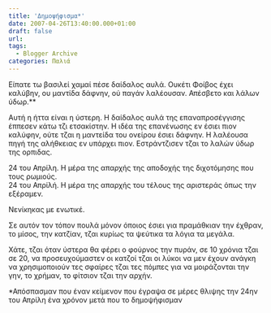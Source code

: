 ```yaml
---
title: 'Δημοψήφισμα*'
date: 2007-04-26T13:40:00.000+01:00
draft: false
url: 
tags:
  - Blogger Archive
categories: Παλιά
---
```


Είπατε τω βασιλεί χαμαί πέσε δαίδαλος αυλά. Ουκέτι Φοίβος έχει καλύβην, ου μαντίδα δάφνην, ού παγάν λαλέουσαν. Απέσβετο και λάλων ύδωρ.\*\*  
  
  
Αυτή η ήττα είναι η ύστερη. Η δαίδαλος αυλά της επαναπροσέγγισης έππεσεν κάτω τζι ετσακίστην. Η ιδέα της επανένωσης εν έσιει πιον καλύφην, ούτε τζαι η μαντείδα του ονείρου έσιει δάφνην. Η λαλέουσα πηγή της αλήθκειας εν υπάρχει πιον. Εστράντζισεν τζαι το λαλών ύδωρ της ορπιδας.  
  
24 του Απρίλη. Η μέρα της απαρχής της αποδοχής της διχοτόμησης που τους ρωμιούς.  
24 του Απρίλή. Η μέρα της απαρχής του τέλους της αριστεράς όπως την εξέραμεν.  
  
Νενίκηκας με ενωτικέ.  
  
Σε αυτόν τον τόπον πουλά μόνον όποιος έσιει για πραμάθκιαν την έχθραν, το μίσος, την κατζίαν, τζαι κυρίως τα ψεύτικα τα λόγια τα μεγάλα.  
  
Χάτε, τζαι όταν ύστερα θα φέρει ο φούρνος την πυράν, σε 10 χρόνια τζαι σε 20, να προσευχούμαστεν οι κατζοί τζαι οι λύκοι να μεν έχουν ανάγκη να χρησιμοποιούν τες σφαίρες τζαι τες πόμπες για να μοιράζονται την γην, το χρήμαν, το φίτσιον τζαι την αρχήν.  
  
  
\*Απόσπασμαν που έναν κείμενον που έγραψα σε μέρες θλιψης την 24ην του Απρίλη ένα χρόνον μετά που το δημοψήφισμαν
